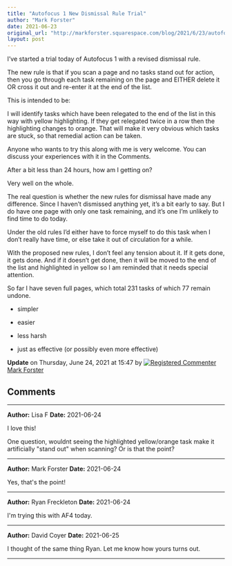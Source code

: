 ```yaml
---
title: "Autofocus 1 New Dismissal Rule Trial"
author: "Mark Forster"
date: 2021-06-23
original_url: "http://markforster.squarespace.com/blog/2021/6/23/autofocus-1-new-dismissal-rule-trial.html"
layout: post
---
```


I’ve started a trial today of Autofocus 1 with a revised dismissal rule.

The new rule is that if you scan a page and no tasks stand out for action, then you go through each task remaining on the page and EITHER delete it OR cross it out and re-enter it at the end of the list.

This is intended to be:

I will identify tasks which have been relegated to the end of the list in this way with yellow highlighting. If they get relegated twice in a row then the highlighting changes to orange. That will make it very obvious which tasks are stuck, so that remedial action can be taken.

Anyone who wants to try this along with me is very welcome. You can discuss your experiences with it in the Comments.

After a bit less than 24 hours, how am I getting on?

Very well on the whole.

The real question is whether the new rules for dismissal have made any difference. Since I haven’t dismissed anything yet, it’s a bit early to say. But I do have one page with only one task remaining, and it’s one I’m unlikely to find time to do today.

Under the old rules I’d either have to force myself to do this task when I don’t really have time, or else take it out of circulation for a while.

With the proposed new rules, I don’t feel any tension about it. If it gets done, it gets done. And if it doesn’t get done, then it will be moved to the end of the list and highlighted in yellow so I am reminded that it needs special attention.

So far I have seven full pages, which total 231 tasks of which 77 remain undone.

- simpler

- easier

- less harsh

- just as effective (or possibly even more effective)

**Update** on Thursday, June 24, 2021 at 15:47 by
[![Registered Commenter](/universal/images/transparent.png "Registered Commenter")Mark Forster](/member/markforster "Registered Commenter")


## Comments

---

**Author:** Lisa F
**Date:** 2021-06-24

I love this!  
  
One question, wouldnt seeing the highlighted yellow/orange task make it artificially "stand out" when scanning? Or is that the point?

---

**Author:** Mark Forster
**Date:** 2021-06-24

Yes, that's the point!

---

**Author:** Ryan Freckleton
**Date:** 2021-06-24

I'm trying this with AF4 today.

---

**Author:** David Coyer
**Date:** 2021-06-25

I thought of the same thing Ryan. Let me know how yours turns out.

---
